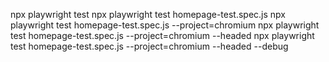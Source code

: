npx playwright test
npx playwright test homepage-test.spec.js
npx playwright test homepage-test.spec.js --project=chromium
npx playwright test homepage-test.spec.js --project=chromium --headed
npx playwright test homepage-test.spec.js --project=chromium --headed --debug
